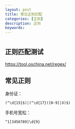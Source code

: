 ```yaml
---
layout: post
title: 常见正则匹配
categories: [正则]
description: 正则
keywords:  
---
```


#


## 正则匹配测试
https://tool.oschina.net/regex/

## 常见正则 


身份证：
```
(^\d{15}$)|(^\d{17}([0-9]|X)$)
```


手机号宽松：

```
^1[3456789]\d{9}
```

